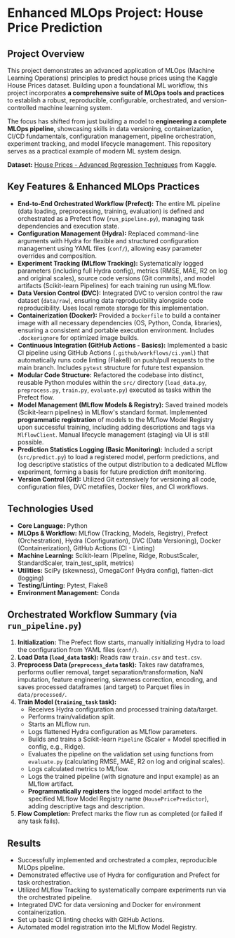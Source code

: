 # Enhanced MLOps Project: House Price Prediction

## Project Overview

This project demonstrates an advanced application of MLOps (Machine Learning Operations) principles to predict house prices using the Kaggle House Prices dataset. Building upon a foundational ML workflow, this project incorporates **a comprehensive suite of MLOps tools and practices** to establish a robust, reproducible, configurable, orchestrated, and version-controlled machine learning system.

The focus has shifted from just building a model to **engineering a complete MLOps pipeline**, showcasing skills in data versioning, containerization, CI/CD fundamentals, configuration management, pipeline orchestration, experiment tracking, and model lifecycle management. This repository serves as a practical example of modern ML system design.

**Dataset:** [House Prices - Advanced Regression Techniques](https://www.kaggle.com/competitions/house-prices-advanced-regression-techniques) from Kaggle.

## Key Features & Enhanced MLOps Practices

* **End-to-End Orchestrated Workflow (Prefect):** The entire ML pipeline (data loading, preprocessing, training, evaluation) is defined and orchestrated as a Prefect flow (`run_pipeline.py`), managing task dependencies and execution state.
* **Configuration Management (Hydra):** Replaced command-line arguments with Hydra for flexible and structured configuration management using YAML files (`conf/`), allowing easy parameter overrides and composition.
* **Experiment Tracking (MLflow Tracking):** Systematically logged parameters (including full Hydra config), metrics (RMSE, MAE, R2 on log and original scales), source code versions (Git commits), and model artifacts (Scikit-learn Pipelines) for each training run using MLflow.
* **Data Version Control (DVC):** Integrated DVC to version control the raw dataset (`data/raw`), ensuring data reproducibility alongside code reproducibility. Uses local remote storage for this implementation.
* **Containerization (Docker):** Provided a `Dockerfile` to build a container image with all necessary dependencies (OS, Python, Conda, libraries), ensuring a consistent and portable execution environment. Includes `.dockerignore` for optimized image builds.
* **Continuous Integration (GitHub Actions - Basics):** Implemented a basic CI pipeline using GitHub Actions (`.github/workflows/ci.yaml`) that automatically runs code linting (Flake8) on push/pull requests to the main branch. Includes `pytest` structure for future test expansion.
* **Modular Code Structure:** Refactored the codebase into distinct, reusable Python modules within the `src/` directory (`load_data.py`, `preprocess.py`, `train.py`, `evaluate.py`) executed as tasks within the Prefect flow.
* **Model Management (MLflow Models & Registry):** Saved trained models (Scikit-learn pipelines) in MLflow's standard format. Implemented **programmatic registration** of models to the MLflow Model Registry upon successful training, including adding descriptions and tags via `MlflowClient`. Manual lifecycle management (staging) via UI is still possible.
* **Prediction Statistics Logging (Basic Monitoring):** Included a script (`src/predict.py`) to load a registered model, perform predictions, and log descriptive statistics of the output distribution to a dedicated MLflow experiment, forming a basis for future prediction drift monitoring.
* **Version Control (Git):** Utilized Git extensively for versioning all code, configuration files, DVC metafiles, Docker files, and CI workflows.

## Technologies Used

* **Core Language:** Python
* **MLOps & Workflow:** MLflow (Tracking, Models, Registry), Prefect (Orchestration), Hydra (Configuration), DVC (Data Versioning), Docker (Containerization), GitHub Actions (CI - Linting)
* **Machine Learning:** Scikit-learn (Pipeline, Ridge, RobustScaler, StandardScaler, train_test_split, metrics)
* **Utilities:** SciPy (skewness), OmegaConf (Hydra config), flatten-dict (logging)
* **Testing/Linting:** Pytest, Flake8
* **Environment Management:** Conda


## Orchestrated Workflow Summary (via `run_pipeline.py`)

1.  **Initialization:** The Prefect flow starts, manually initializing Hydra to load the configuration from YAML files (`conf/`).
2.  **Load Data (`load_data` task):** Reads raw `train.csv` and `test.csv`.
3.  **Preprocess Data (`preprocess_data` task):** Takes raw dataframes, performs outlier removal, target separation/transformation, NaN imputation, feature engineering, skewness correction, encoding, and saves processed dataframes (and target) to Parquet files in `data/processed/`.
4.  **Train Model (`training_task` task):**
    * Receives Hydra configuration and processed training data/target.
    * Performs train/validation split.
    * Starts an MLflow run.
    * Logs flattened Hydra configuration as MLflow parameters.
    * Builds and trains a Scikit-learn `Pipeline` (Scaler + Model specified in config, e.g., Ridge).
    * Evaluates the pipeline on the validation set using functions from `evaluate.py` (calculating RMSE, MAE, R2 on log and original scales).
    * Logs calculated metrics to MLflow.
    * Logs the trained pipeline (with signature and input example) as an MLflow artifact.
    * **Programmatically registers** the logged model artifact to the specified MLflow Model Registry name (`HousePricePredictor`), adding descriptive tags and description.
5.  **Flow Completion:** Prefect marks the flow run as completed (or failed if any task fails).

## Results

* Successfully implemented and orchestrated a complex, reproducible MLOps pipeline.
* Demonstrated effective use of Hydra for configuration and Prefect for task orchestration.
* Utilized MLflow Tracking to systematically compare experiments run via the orchestrated pipeline.
* Integrated DVC for data versioning and Docker for environment containerization.
* Set up basic CI linting checks with GitHub Actions.
* Automated model registration into the MLflow Model Registry.